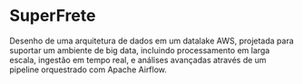 # SuperFrete
Desenho de uma arquitetura de dados em um datalake AWS, projetada para suportar um ambiente de big data, incluindo processamento em larga escala, ingestão em tempo real, e análises avançadas através de um pipeline orquestrado com Apache Airflow.
